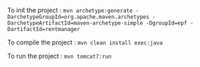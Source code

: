To init the project : `mvn archetype:generate -DarchetypeGroupId=org.apache.maven.archetypes -DarchetypeArtifactId=maven-archetype-simple -DgroupId=epf -DartifactId=rentmanager`


To compile the project : `mvn clean install exec:java`


To run the project : `mvn tomcat7:run`